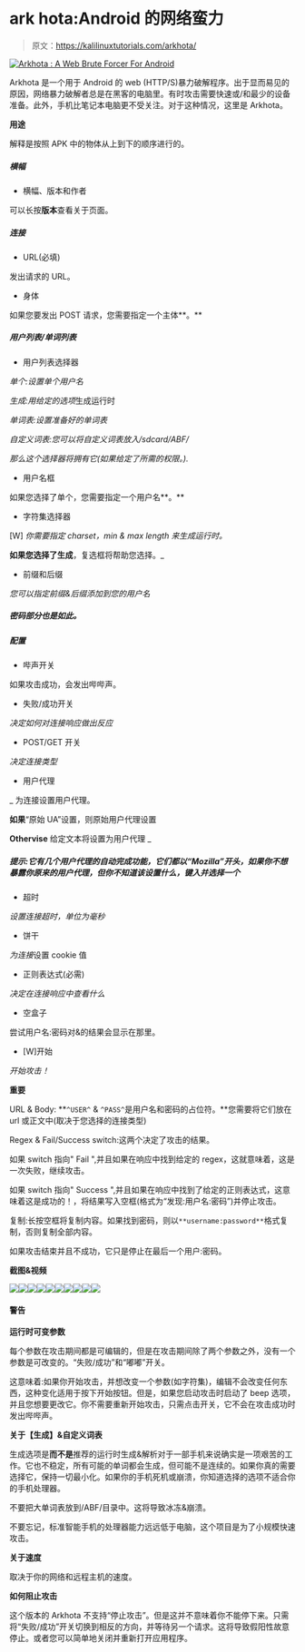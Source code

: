 # ark hota:Android 的网络蛮力

> 原文：<https://kalilinuxtutorials.com/arkhota/>

[![Arkhota : A Web Brute Forcer For Android](img//67179f6a0a9ad647acf8ff8fcfccce38.png "Arkhota : A Web Brute Forcer For Android")](https://1.bp.blogspot.com/-8cTVkaXElfs/YMRYyL4fkGI/AAAAAAAAJa4/WFY7kf85WvoHs69eZuF_-CKnPrIQPZ06QCLcBGAsYHQ/s728/banner%2B%25281%2529.png)

Arkhota 是一个用于 Android 的 web (HTTP/S)暴力破解程序。出于显而易见的原因，网络暴力破解者总是在黑客的电脑里。有时攻击需要快速或/和最少的设备准备。此外，手机比笔记本电脑更不受关注。对于这种情况，这里是 Arkhota。

**用途**

解释是按照 APK 中的物体从上到下的顺序进行的。

##### **横幅**

*   横幅、版本和作者

可以长按**版本**查看关于页面。

##### **连接**

*   URL(必填)

发出请求的 URL。

*   身体

如果您要发出 POST 请求，您需要指定一个主体**。**

##### 用户列表/单词列表

*   用户列表选择器

*单个:设置单个用户名*

*生成:用给定的选项*生成运行时

*单词表:设置准备好的单词表*

*自定义词表:您可以将自定义词表放入/sdcard/ABF/*

*那么这个选择器将拥有它(如果给定了所需的权限。).*

*   用户名框

如果您选择了单个，您需要指定一个用户名**。**

*   字符集选择器

[W] *你需要指定 charset，min & max length 来生成运行时。*

**如果您选择了生成**，复选框将帮助您选择。_

*   前缀和后缀

*您可以指定前缀&后缀添加到您的用户名*

##### 密码部分也是如此。

##### **配置**

*   哔声开关

如果攻击成功，会发出哔哔声。

*   失败/成功开关

*决定如何对连接响应做出反应*

*   POST/GET 开关

*决定连接类型*

*   用户代理

_ 为连接设置用户代理。

**如果**“原始 UA”设置，则原始用户代理设置

**Othervise** 给定文本将设置为用户代理 _

##### **提示:它有几个用户代理的自动完成功能，它们都以“Mozilla”开头，如果你不想暴露你原来的用户代理，但你不知道该设置什么**，键入并选择一个

*   超时

*设置连接超时，单位为毫秒*

*   饼干

*为连接*设置 cookie 值

*   正则表达式(必需)

*决定在连接响应中查看什么*

*   空盒子

尝试用户名:密码对&的结果会显示在那里。

*   [W]开始

*开始攻击！*

**重要**

URL & Body: **`^USER^` & `^PASS^`是用户名和密码的占位符。**您需要将它们放在 url 或正文中(取决于您选择的连接类型)

Regex & Fail/Success switch:这两个决定了攻击的结果。

如果 switch 指向" Fail ",并且如果在响应中找到给定的 regex，这就意味着，这是一次失败，继续攻击。

如果 switch 指向" Success ",并且如果在响应中找到了给定的正则表达式，这意味着这是成功的！，将结果写入空框(格式为“发现:用户名:密码”)并停止攻击。

复制:长按空框将复制内容。如果找到密码，则以`**username:password**`格式复制，否则复制全部内容。

如果攻击结束并且不成功，它只是停止在最后一个用户:密码。

**截图&视频**

![](img//033217f63da881fc072fbfd9df9419e0.png)![](img//a108892b122cb7ed3fe33a03d7916aae.png)![](img//95a63c6614bc603194c2fc97f67349f0.png)![](img//7c390db9d1dd3f21c81a7fa8b565f92d.png)![](img//106ba9858fbf23b8a87dc81d51237f2f.png)![](img//8667bed4aa6c267804c14206ddf619f2.png)![](img//a0c180f326b436cad1fcc62fbd25fb72.png)![](img//e8d81bdfcae62427d6d60b43756f6192.png)![](img//942ddf385de1797bcdee00a8374f49c6.png)![](img//e5d5a5572e68a9f36b150fa5829f4baf.png)

#### **警告**

**运行时可变参数**

每个参数在攻击期间都是可编辑的，但是在攻击期间除了两个参数之外，没有一个参数是可改变的。“失败/成功”和“嘟嘟”开关。

这意味着:如果你开始攻击，并想改变一个参数(如字符集)，编辑不会改变任何东西，这种变化适用于按下开始按钮。但是，如果您启动攻击时启动了 beep 选项，并且您想要更改它。你不需要重新开始攻击，只需点击开关，它不会在攻击成功时发出哔哔声。

**关于【生成】&自定义词表**

生成选项是**而不是**推荐的运行时生成&解析对于一部手机来说确实是一项艰苦的工作。它也不稳定，所有可能的单词都会生成，但可能不是连续的。如果你真的需要选择它，保持一切最小化。如果你的手机死机或崩溃，你知道选择的选项不适合你的手机处理器。

不要把大单词表放到/ABF/目录中。这将导致冰冻&崩溃。

不要忘记，标准智能手机的处理器能力远远低于电脑，这个项目是为了小规模快速攻击。

**关于速度**

取决于你的网络和远程主机的速度。

**如何阻止攻击**

这个版本的 Arkhota 不支持“停止攻击”。但是这并不意味着你不能停下来。只需将“失败/成功”开关切换到相反的方向，并等待另一个请求。这将导致假阳性故意停止。或者您可以简单地关闭并重新打开应用程序。